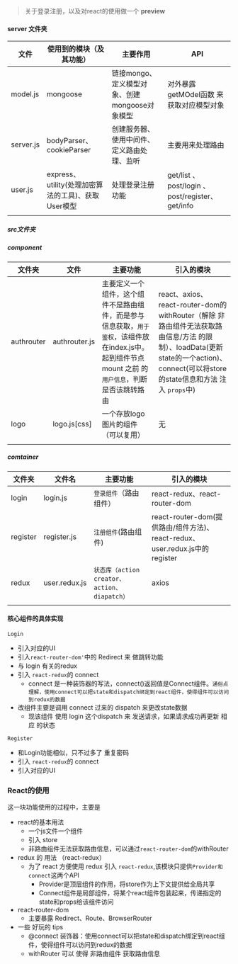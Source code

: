 > 关于登录注册，以及对react的使用做一个 **preview**


#### server 文件夹
| 文件 | 使用到的模块（及其功能） | 主要作用 | API |
| ------ | ------ | ------ | ----- |
| model.js | mongoose | 链接mongo、定义模型对象、创建mongoose对象模型 | 对外暴露getMOdel函数 来 获取对应模型对象 |
|server.js|bodyParser、cookieParser|创建服务器、使用中间件、定义路由处理、监听|主要用来处理路由|
|user.js  |   express、utility(处理加密算法的工具)、获取User模型|处理登录注册功能  | get/list 、post/login 、post/register、get/info| 
|  |  |  |  |

##### src文件夹
##### component
| 文件夹 | 文件 | 主要功能 | 引入的模块 |
| --- | --- | -- | -- |
| authrouter | authrouter.js | 主要定义一个组件，这个组件不是路由组件，而是参与信息获取，```用于鉴权```，该组件放在index.js中。起到组件节点 mount 之前 的 ```用户信息```，判断是否该跳转路由 |react、axios、react-router-dom的withRouter（解除 非路由组件无法获取路由信息/方法 的限制）、loadData(更新state的一个action)、connect(可以将store的state信息和方法 注入 ```props```中)|
|logo|logo.js[css]|一个存放logo图片的组件（可以复用）|无|
|  |  |  |  |

##### comtainer
|文件夹|文件名|主要功能|引入的模块|
| --- | --- | --- | --- |
| login | login.js | ```登录组件```（路由组件）|react-redux、react-router-dom|
|register | register.js | ```注册组件```(路由组件)|react-router-dom(提供路由/组件方法)、react-redux、user.redux.js中的 register
|redux|user.redux.js| ```状态库（action creator、action、diapatch）```|  axios
|  |  |  |  |
#### 核心组件的具体实现
```Login```
* 引入对应的UI
* 引入```react-router-dom'```中的 Redirect 来 做跳转功能
* 与 login 有关的redux 
* 引入 ```react-redux```的 connect
    * connect 是一种装饰器的写法，connect()返回值是Connect组件。```通俗点理解，使用connect可以把state和dispatch绑定到react组件，使得组件可以访问到redux的数据```
* 改组件主要是调用 connect 过来的 dispatch 来更改state数据
    * 现该组件 使用 login 这个dispatch 来 发送请求，如果请求成功再更新 相应 的状态

```Register```
* 和Login功能相似，只不过多了 重复密码 
* 引入 ```react-redux```的 connect
* 引入对应的UI


### React的使用
这一块功能使用的过程中，主要是 
* react的基本用法
    * 一个js文件一个组件
    * 引入 store
    * 非路由组件无法获取路由信息，可以通过```react-router-dom```的withRouter
* redux 的 用法 （react-redux）
     * 为了 react 方便使用 redux 引入 ```react-redux```,该模块只提供```Provider和connect```这两个API
        * Provider是顶层组件的作用，将store作为上下文提供给全局共享
        * Connect组件是局部组件，将某个react组件包装起来，传递指定的state和props给该组件访问
* react-router-dom
    * 主要暴露 Redirect、Route、BrowserRouter
* 一些 好玩的 tips
    * @connect 装饰器：使用connect可以把state和dispatch绑定到react组件，使得组件可以访问到redux的数据
    * withRouter 可以 使得 非路由组件 获取路由信息

